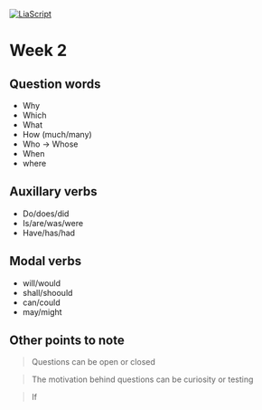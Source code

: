 <!--
author:   Dr. Mark Jacob
email: mark.jacob@iuz.tu-freiberg.de
version:  0.0.1
language: en
narrator: UK English Female
comment: Content of week 2 WS 2023/2024
icon: images/TUBAF_Logo_orig_RGB.jpg
-->

[![LiaScript](https://raw.githubusercontent.com/LiaScript/LiaScript/master/badges/course.svg)](https://liascript.github.io/course/?https://github.com/TUBAF-IUZ-LiaScript/EF_Chemistry_23/blob/main/week_2.md)

# Week 2

## Question words

- Why
- Which
- What
- How (much/many)
- Who -> Whose
- When
- where

## Auxillary verbs

- Do/does/did
- Is/are/was/were
- Have/has/had

## Modal verbs

- will/would
- shall/shoould
- can/could
- may/might

## Other points to note

> Questions can be open or closed

> The motivation behind questions can be curiosity or testing

> If